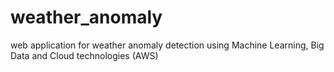 # weather_anomaly
web application for weather anomaly detection using Machine Learning, Big Data and Cloud technologies (AWS)

